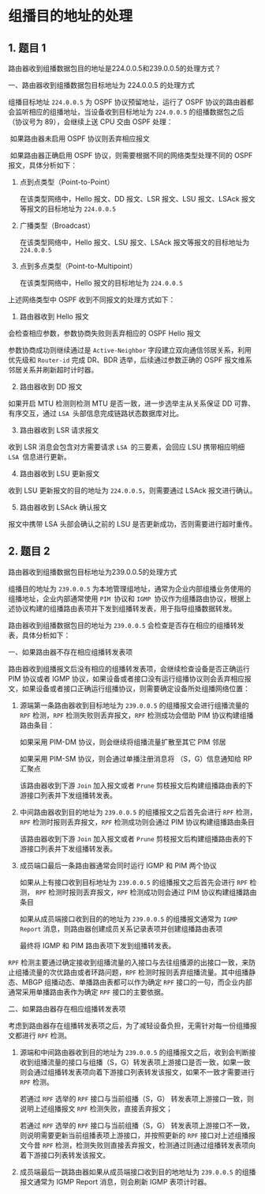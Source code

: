 # 组播目的地址的处理

## 1. 题目 1

路由器收到组播数据包目的地址是224.0.0.5和239.0.0.5的处理方式？

一、路由器收到组播数据包目标地址为 224.0.0.5 的处理方式

组播目标地址 `224.0.0.5` 为 OSPF 协议预留地址，运行了 OSPF 协议的路由器都会监听相应的组播地址，当设备收到目标地址为 `224.0.0.5` 的组播数据包之后（协议号为 89），会继续上送 CPU 交由 OSPF 处理：

​	如果路由器未启用 OSPF 协议则丢弃相应报文

​	如果路由器正确启用 OSPF 协议，则需要根据不同的网络类型处理不同的 OSPF 报文，具体分析如下：

1. 点到点类型（Point-to-Point）

   在该类型网络中，Hello 报文、DD 报文、LSR 报文、LSU 报文、LSAck 报文等报文的目标地址为 `224.0.0.5`

2. 广播类型（Broadcast）

   在该类型网络中，Hello 报文、LSU 报文、LSAck 报文等报文的目标地址为 `224.0.0.5`

3. 点到多点类型（Point-to-Multipoint）

   在该类型网络中，Hello 报文的目标地址为 `224.0.0.5`

  上述网络类型中 OSPF 收到不同报文的处理方式如下：

1.  路由器收到 Hello 报文

   会检查相应参数，参数协商失败则丢弃相应的 OSPF Hello 报文

   参数协商成功则继续通过是 `Active-Neighbor` 字段建立双向通信邻居关系，利用优先级和 `Router-id` 完成 DR、BDR 选举，后续通过参数正确的 OSPF 报文维系邻居关系并刷新超时计时器。

2.  路由器收到 DD 报文

   如果开启 MTU 检测则检测 MTU 是否一致，进一步选举主从关系保证 DD 可靠、有序交互，通过 `LSA `头部信息完成链路状态数据库对比。

3.  路由器收到 LSR 请求报文

   收到 LSR 消息会包含对方需要请求 `LSA `的三要素，会回应 LSU 携带相应明细 `LSA `信息进行更新。

4.  路由器收到 LSU 更新报文

   收到 LSU 更新报文的目的地址为 `224.0.0.5`，则需要通过 LSAck 报文进行确认。

5.  路由器收到 LSAck 确认报文

   报文中携带 LSA 头部会确认之前的 LSU 是否更新成功，否则需要进行超时重传。

## 2. 题目 2

路由器收到组播数据包目标地址为239.0.0.5的处理方式

组播目的地址为 `239.0.0.5` 为本地管理组地址，通常为企业内部组播业务使用的组播地址，企业内部通常使用 `PIM `协议和 `IGMP `协议作为组播路由协议，根据上述协议构建的组播路由表项并下发到组播转发表，用于指导组播数据转发。

路由器收到组播数据包目的地址为 `239.0.0.5` 会检查是否存在相应的组播转发表，具体分析如下：

一、如果路由器不存在相应组播转发表项

​	路由器收到组播报文后没有相应的组播转发表项，会继续检查设备是否正确运行 PIM 协议或者 IGMP 协议，如果设备或者接口没有运行组播协议则会丢弃相应报文，如果设备或者接口正确运行组播协议，则需要确定设备所处组播网络位置：

1. 源端第一条路由器收到目标地址为 `239.0.0.5` 的组播报文会进行组播流量的 `RPF` 检测，`RPF` 检测失败则丢弃报文，`RPF` 检测成功会借助 PIM 协议构建组播路由条目：

   如果采用 PIM-DM 协议，则会继续将组播流量扩散至其它 PIM 邻居

   如果采用 PIM-SM 协议，则会通过单播注册消息将 （S，G）信息通知给 RP 汇聚点

   该路由器收到下游 `Join` 加入报文或者 `Prune` 剪枝报文后构建组播路由表的下游接口列表并下发组播转发表。

2. 中间路由器收到目的地址为 `239.0.0.5` 的组播报文之后首先会进行 `RPF` 检测，`RPF` 检测时报则丢弃报文，`RPF` 检测成功则会通过 PIM 协议构建组播路由条目

   该路由器收到下游 `Join` 加入报文或者 `Prune` 剪枝报文后构建组播路由表的下游接口列表并下发组播转发表。

3. 成员端口最后一条路由器通常会同时运行 IGMP 和 PIM 两个协议

   如果从上有接口收到目标地址为 `239.0.0.5` 的组播报文之后首先会进行 `RPF` 检测， `RPF` 检测时报则丢弃报文，`RPF` 检测成功则会通过 PIM 协议构建组播路由条目

   如果从成员端接口收到目的的地址为 `239.0.0.5` 的组播报文通常为 `IGMP Report` 消息，则路由器创建成员关系记录表项并创建组播路由表项

   最终将 IGMP 和 PIM 路由表项下发到组播转发表。

`RPF` 检测主要通过确定接收到组播流量的入接口与去往组播源的出接口一致，来防止组播流量的次优路由或者环路问题，`RPF` 检测时报则丢弃组播流量。其中组播静态、MBGP 组播动态、单播路由表都可以作为确定 `RPF` 接口的一句，而企业内部通常采用单播路由表作为确定 `RPF` 接口的主要依据。

二、如果路由器存在相应组播转发表项

考虑到路由器存在组播转发表项之后，为了减轻设备负担，无需针对每一份组播报文都进行 `RPF` 检测。

1. 源端和中间路由器收到目的地址为 `239.0.0.5` 的组播报文之后，收到会判断接收到组播流量的接口与组播（S，G）转发表项上游接口是否一致，如果一致则会通过组播转发表项向着下游接口列表转发该报文，如果不一致才需要进行 `RPF` 检测。

   若通过 `RPF` 选举的 `RPF` 接口与当前组播（S，G） 转发表项上游接口一致，则说明上述组播报文 `RPF` 检测失败，直接丢弃报文；

   若通过 `RPF` 选举的 `RPF` 接口与当前组播（S，G） 转发表项上游接口不一致，则说明需要更新当前组播表项上游接口，并按照更新的 `RPF` 接口对上述组播报文今昔 `RPF` 检测，检测失败则直接丢弃报文，检测通过则通过组播转发表项向着下游接口列表转发该报文。

2. 成员端最后一跳路由器如果从成员端接口收到目的地地址为 `239.0.0.5` 的组播报文通常为 IGMP Report 消息，则会刷新 IGMP 表项计时器。

